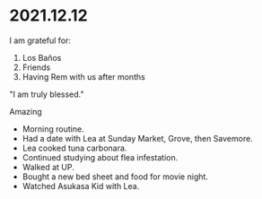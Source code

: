 # 2021.12.12

I am grateful for:

1. Los Baños
2. Friends
3. Having Rem with us after months

"I am truly blessed."

Amazing

- Morning routine.
- Had a date with Lea at Sunday Market, Grove, then Savemore.
- Lea cooked tuna carbonara.
- Continued studying about flea infestation.
- Walked at UP.
- Bought a new bed sheet and food for movie night.
- Watched Asukasa Kid with Lea.

